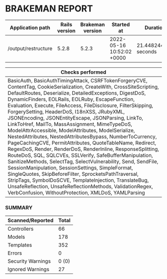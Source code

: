 # BRAKEMAN REPORT

| Application path    | Rails version | Brakeman version | Started at                | Duration             |
|---------------------|---------------|------------------|---------------------------|----------------------|
| /output/restructure | 5.2.8         | 5.2.3            | 2022-05-16 10:52:02 +0000 | 21.448244381 seconds |

| Checks performed                                                                                                                                                                                                                                                                                                                                                                                                                                                                                                                                                                                                                                                                                                                                                                                                                                                                                                                                                                                                                                                                                                           |
|----------------------------------------------------------------------------------------------------------------------------------------------------------------------------------------------------------------------------------------------------------------------------------------------------------------------------------------------------------------------------------------------------------------------------------------------------------------------------------------------------------------------------------------------------------------------------------------------------------------------------------------------------------------------------------------------------------------------------------------------------------------------------------------------------------------------------------------------------------------------------------------------------------------------------------------------------------------------------------------------------------------------------------------------------------------------------------------------------------------------------|
| BasicAuth, BasicAuthTimingAttack, CSRFTokenForgeryCVE, ContentTag, CookieSerialization, CreateWith, CrossSiteScripting, DefaultRoutes, Deserialize, DetailedExceptions, DigestDoS, DynamicFinders, EOLRails, EOLRuby, EscapeFunction, Evaluation, Execute, FileAccess, FileDisclosure, FilterSkipping, ForgerySetting, HeaderDoS, I18nXSS, JRubyXML, JSONEncoding, JSONEntityEscape, JSONParsing, LinkTo, LinkToHref, MailTo, MassAssignment, MimeTypeDoS, ModelAttrAccessible, ModelAttributes, ModelSerialize, NestedAttributes, NestedAttributesBypass, NumberToCurrency, PageCachingCVE, PermitAttributes, QuoteTableName, Redirect, RegexDoS, Render, RenderDoS, RenderInline, ResponseSplitting, RouteDoS, SQL, SQLCVEs, SSLVerify, SafeBufferManipulation, SanitizeMethods, SelectTag, SelectVulnerability, Send, SendFile, SessionManipulation, SessionSettings, SimpleFormat, SingleQuotes, SkipBeforeFilter, SprocketsPathTraversal, StripTags, SymbolDoSCVE, TemplateInjection, TranslateBug, UnsafeReflection, UnsafeReflectionMethods, ValidationRegex, VerbConfusion, WithoutProtection, XMLDoS, YAMLParsing |

### SUMMARY

| Scanned/Reported  | Total |
|-------------------|-------|
| Controllers       | 66    |
| Models            | 178   |
| Templates         | 352   |
| Errors            | 0     |
| Security Warnings | 0 (0) |
| Ignored Warnings  | 27    |



